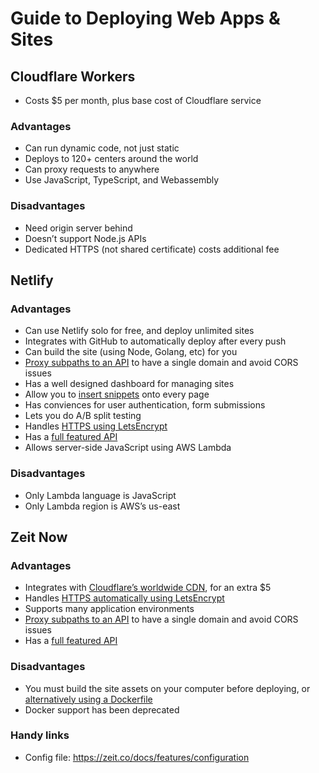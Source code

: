 # Guide to Deploying Web Apps & Sites

## Cloudflare Workers

- Costs $5 per month, plus base cost of Cloudflare service

### Advantages

- Can run dynamic code, not just static
- Deploys to 120+ centers around the world
- Can proxy requests to anywhere
- Use JavaScript, TypeScript, and Webassembly

### Disadvantages

- Need origin server behind
- Doesn’t support Node.js APIs
- Dedicated HTTPS (not shared certificate) costs additional fee

## Netlify

### Advantages

- Can use Netlify solo for free, and deploy unlimited sites
- Integrates with GitHub to automatically deploy after every push
- Can build the site (using Node, Golang, etc) for you
- [Proxy subpaths to an API](https://www.netlify.com/docs/redirects/) to have a single domain and avoid CORS issues
- Has a well designed dashboard for managing sites
- Allow you to [insert snippets](https://www.netlify.com/docs/inject-analytics-snippets/) onto every page
- Has conviences for user authentication, form submissions
- Lets you do A/B split testing
- Handles [HTTPS using LetsEncrypt](https://www.netlify.com/docs/ssl/)
- Has a [full featured API](https://www.netlify.com/docs/api/)
- Allows server-side JavaScript using AWS Lambda

### Disadvantages

- Only Lambda language is JavaScript
- Only Lambda region is AWS’s us-east

## Zeit Now

### Advantages

- Integrates with [Cloudflare’s worldwide CDN](https://zeit.co/docs/features/cdn), for an extra $5
- Handles [HTTPS automatically using LetsEncrypt](https://zeit.co/docs/features/certs)
- Supports many application environments
- [Proxy subpaths to an API](https://zeit.co/docs/features/path-aliases) to have a single domain and avoid CORS issues
- Has a [full featured API](https://zeit.co/api)

### Disadvantages

- You must build the site assets on your computer before deploying, or [alternatively using a Dockerfile](https://zeit.co/docs/features/static-builds)
- Docker support has been deprecated

### Handy links

- Config file: https://zeit.co/docs/features/configuration
